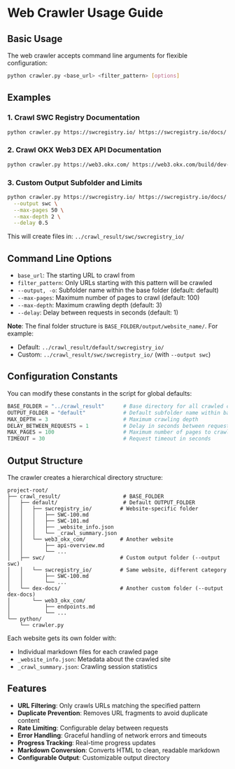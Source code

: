 # Web Crawler Usage Guide

## Basic Usage

The web crawler accepts command line arguments for flexible configuration:

```bash
python crawler.py <base_url> <filter_pattern> [options]
```

## Examples

### 1. Crawl SWC Registry Documentation
```bash
python crawler.py https://swcregistry.io/ https://swcregistry.io/docs/
```

### 2. Crawl OKX Web3 DEX API Documentation
```bash
python crawler.py https://web3.okx.com/ https://web3.okx.com/build/dev-docs/dex-api/
```

### 3. Custom Output Subfolder and Limits
```bash
python crawler.py https://swcregistry.io/ https://swcregistry.io/docs/ \
  --output swc \
  --max-pages 50 \
  --max-depth 2 \
  --delay 0.5
```

This will create files in: `../crawl_result/swc/swcregistry_io/`

## Command Line Options

- `base_url`: The starting URL to crawl from
- `filter_pattern`: Only URLs starting with this pattern will be crawled
- `--output, -o`: Subfolder name within the base folder (default: default)
- `--max-pages`: Maximum number of pages to crawl (default: 100)
- `--max-depth`: Maximum crawling depth (default: 3)
- `--delay`: Delay between requests in seconds (default: 1)

**Note**: The final folder structure is `BASE_FOLDER/output/website_name/`. For example:
- Default: `../crawl_result/default/swcregistry_io/`
- Custom: `../crawl_result/swc/swcregistry_io/` (with `--output swc`)

## Configuration Constants

You can modify these constants in the script for global defaults:

```python
BASE_FOLDER = "../crawl_result"      # Base directory for all crawled content
OUTPUT_FOLDER = "default"            # Default subfolder name within base folder
MAX_DEPTH = 3                        # Maximum crawling depth
DELAY_BETWEEN_REQUESTS = 1           # Delay in seconds between requests
MAX_PAGES = 100                      # Maximum number of pages to crawl
TIMEOUT = 30                         # Request timeout in seconds
```

## Output Structure

The crawler creates a hierarchical directory structure:

```
project-root/
├── crawl_result/                    # BASE_FOLDER
│   ├── default/                     # Default OUTPUT_FOLDER
│   │   ├── swcregistry_io/         # Website-specific folder
│   │   │   ├── SWC-100.md
│   │   │   ├── SWC-101.md
│   │   │   ├── _website_info.json
│   │   │   └── _crawl_summary.json
│   │   └── web3_okx_com/           # Another website
│   │       ├── api-overview.md
│   │       └── ...
│   ├── swc/                        # Custom output folder (--output swc)
│   │   └── swcregistry_io/         # Same website, different category
│   │       ├── SWC-100.md
│   │       └── ...
│   └── dex-docs/                   # Another custom folder (--output dex-docs)
│       └── web3_okx_com/
│           ├── endpoints.md
│           └── ...
└── python/
    └── crawler.py
```

Each website gets its own folder with:
- Individual markdown files for each crawled page
- `_website_info.json`: Metadata about the crawled site
- `_crawl_summary.json`: Crawling session statistics

## Features

- **URL Filtering**: Only crawls URLs matching the specified pattern
- **Duplicate Prevention**: Removes URL fragments to avoid duplicate content
- **Rate Limiting**: Configurable delay between requests
- **Error Handling**: Graceful handling of network errors and timeouts
- **Progress Tracking**: Real-time progress updates
- **Markdown Conversion**: Converts HTML to clean, readable markdown
- **Configurable Output**: Customizable output directory
